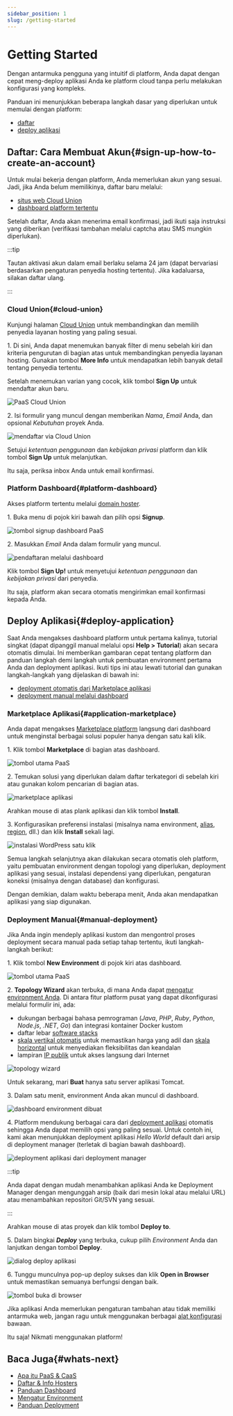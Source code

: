 ```yaml
---
sidebar_position: 1
slug: /getting-started
---
```

# Getting Started

Dengan antarmuka pengguna yang intuitif di platform, Anda dapat dengan cepat meng-deploy aplikasi Anda ke platform cloud tanpa perlu melakukan konfigurasi yang kompleks.

Panduan ini menunjukkan beberapa langkah dasar yang diperlukan untuk memulai dengan platform:

  * [daftar](<#sign-up-how-to-create-an-account>)
  * [deploy aplikasi](<#deploy-application>)

## Daftar: Cara Membuat Akun{#sign-up-how-to-create-an-account}

Untuk mulai bekerja dengan platform, Anda memerlukan akun yang sesuai. Jadi, jika Anda belum memilikinya, daftar baru melalui:

  * [situs web Cloud Union](<#cloud-union>)
  * [dashboard platform tertentu](<#platform-dashboard>)

Setelah daftar, Anda akan menerima email konfirmasi, jadi ikuti saja instruksi yang diberikan (verifikasi tambahan melalui captcha atau SMS mungkin diperlukan).

:::tip

Tautan aktivasi akun dalam email berlaku selama 24 jam (dapat bervariasi berdasarkan pengaturan penyedia hosting tertentu). Jika kadaluarsa, silakan daftar ulang.

:::

### Cloud Union{#cloud-union}

Kunjungi halaman [Cloud Union](<application-platform-partners/>) untuk membandingkan dan memilih penyedia layanan hosting yang paling sesuai.

1\. Di sini, Anda dapat menemukan banyak filter di menu sebelah kiri dan kriteria pengurutan di bagian atas untuk membandingkan penyedia layanan hosting. Gunakan tombol **More Info** untuk mendapatkan lebih banyak detail tentang penyedia tertentu.

Setelah menemukan varian yang cocok, klik tombol **Sign Up** untuk mendaftar akun baru.

![PaaS Cloud Union](#)

2\. Isi formulir yang muncul dengan memberikan _Nama_, _Email_ Anda, dan opsional _Kebutuhan_ proyek Anda.

![mendaftar via Cloud Union](#)

Setujui _ketentuan penggunaan_ dan _kebijakan privasi_ platform dan klik tombol **Sign Up** untuk melanjutkan.

Itu saja, periksa inbox Anda untuk email konfirmasi.

### Platform Dashboard{#platform-dashboard}

Akses platform tertentu melalui [domain hoster](<paas-hosting-providers/>).

1\. Buka menu di pojok kiri bawah dan pilih opsi **Signup**.

![tombol signup dashboard PaaS](#)

2\. Masukkan _Email_ Anda dalam formulir yang muncul.

![pendaftaran melalui dashboard](#)

Klik tombol **Sign Up!** untuk menyetujui _ketentuan penggunaan_ dan _kebijakan privasi_ dari penyedia.

Itu saja, platform akan secara otomatis mengirimkan email konfirmasi kepada Anda.

## Deploy Aplikasi{#deploy-application}

Saat Anda mengakses dashboard platform untuk pertama kalinya, tutorial singkat (dapat dipanggil manual melalui opsi **Help > Tutorial**) akan secara otomatis dimulai. Ini memberikan gambaran cepat tentang platform dan panduan langkah demi langkah untuk pembuatan environment pertama Anda dan deployment aplikasi. Ikuti tips ini atau lewati tutorial dan gunakan langkah-langkah yang dijelaskan di bawah ini:

  * [deployment otomatis dari Marketplace aplikasi](<#application-marketplace>)
  * [deployment manual melalui dashboard](<#manual-deployment>)

### Marketplace Aplikasi{#application-marketplace}

Anda dapat mengakses [Marketplace platform](<application-platform-docs/marketplace/>) langsung dari dashboard untuk menginstal berbagai solusi populer hanya dengan satu kali klik.

1\. Klik tombol **Marketplace** di bagian atas dashboard.

![tombol utama PaaS](#)

2\. Temukan solusi yang diperlukan dalam daftar terkategori di sebelah kiri atau gunakan kolom pencarian di bagian atas.

![marketplace aplikasi](#)

Arahkan mouse di atas plank aplikasi dan klik tombol **Install**.

3\. Konfigurasikan preferensi instalasi (misalnya nama environment, [alias](<environment-aliases/>), [region](<environment-regions/>), dll.) dan klik **Install** sekali lagi.

![instalasi WordPress satu klik](#)

Semua langkah selanjutnya akan dilakukan secara otomatis oleh platform, yaitu pembuatan environment dengan topologi yang diperlukan, deployment aplikasi yang sesuai, instalasi dependensi yang diperlukan, pengaturan koneksi (misalnya dengan database) dan konfigurasi.

Dengan demikian, dalam waktu beberapa menit, Anda akan mendapatkan aplikasi yang siap digunakan.

### Deployment Manual{#manual-deployment}

Jika Anda ingin mendeply aplikasi kustom dan mengontrol proses deployment secara manual pada setiap tahap tertentu, ikuti langkah-langkah berikut:

1\. Klik tombol **New Environment** di pojok kiri atas dashboard.

![tombol utama PaaS](#)

2\. **Topology Wizard** akan terbuka, di mana Anda dapat [mengatur environment Anda](<setting-up-environment/>). Di antara fitur platform pusat yang dapat dikonfigurasi melalui formulir ini, ada:

  * dukungan berbagai bahasa pemrograman (_Java_, _PHP_, _Ruby_, _Python_, _Node.js_, _.NET_, _Go_) dan integrasi kontainer Docker kustom
  * daftar lebar [software stacks](<software-stacks-versions/>)
  * [skala vertikal otomatis](<automatic-vertical-scaling/>) untuk memastikan harga yang adil dan [skala horizontal](<automatic-horizontal-scaling/>) untuk menyediakan fleksibilitas dan keandalan
  * lampiran [IP publik](<public-ip/>) untuk akses langsung dari Internet

![topology wizard](#)

Untuk sekarang, mari **Buat** hanya satu server aplikasi Tomcat.

3\. Dalam satu menit, environment Anda akan muncul di dashboard.

![dashboard environment dibuat](#)

4\. Platform mendukung berbagai cara dari [deployment aplikasi](<deployment-guide/>) otomatis sehingga Anda dapat memilih opsi yang paling sesuai. Untuk contoh ini, kami akan menunjukkan deployment aplikasi _Hello World_ default dari arsip di deployment manager (terletak di bagian bawah dashboard).

![deployment aplikasi dari deployment manager](#)

:::tip

Anda dapat dengan mudah menambahkan aplikasi Anda ke Deployment Manager dengan mengunggah arsip (baik dari mesin lokal atau melalui URL) atau menambahkan repositori Git/SVN yang sesuai.

:::

Arahkan mouse di atas proyek dan klik tombol **Deploy to**.

5\. Dalam bingkai _**Deploy**_ yang terbuka, cukup pilih _Environment_ Anda dan lanjutkan dengan tombol **Deploy**.

![dialog deploy aplikasi](#)

6\. Tunggu munculnya pop-up deploy sukses dan klik **Open in Browser** untuk memastikan semuanya berfungsi dengan baik.

![tombol buka di browser](#)

Jika aplikasi Anda memerlukan pengaturan tambahan atau tidak memiliki antarmuka web, jangan ragu untuk menggunakan berbagai [alat konfigurasi](<container-configuration/>) bawaan.

Itu saja! Nikmati menggunakan platform!

## Baca Juga{#whats-next}

  * [Apa itu PaaS & CaaS](<what-is-paas-and-caas/>)
  * [Daftar & Info Hosters](<paas-hosting-providers/>)
  * [Panduan Dashboard](<dashboard-guide/>)
  * [Mengatur Environment](<setting-up-environment/>)
  * [Panduan Deployment](<deployment-guide/>)